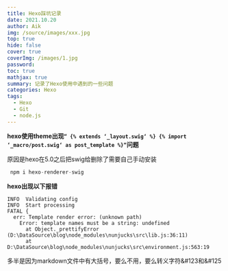 ```yaml
---
title: Hexo踩坑记录
date: 2021.10.20
author: Aik
img: /source/images/xxx.jpg
top: true
hide: false
cover: true
coverImg: /images/1.jpg
password: 
toc: true
mathjax: true
summary: 记录了Hexo使用中遇到的一些问题
categories: Hexo
tags:
  - Hexo
  - Git
  - node.js
---
```


**hexo使用theme出现``“ {% extends ‘_layout.swig‘ %} {% import ‘_macro/post.swig‘ as post_template %}“``问题**

原因是hexo在5.0之后把swig给删除了需要自己手动安装

```java
 npm i hexo-renderer-swig
```

**hexo出现以下报错**

```
INFO  Validating config
INFO  Start processing
FATAL {
  err: Template render error: (unknown path)
    Error: template names must be a string: undefined
      at Object._prettifyError (D:\DataSource\blog\node_modules\nunjucks\src\lib.js:36:11)
      at D:\DataSource\blog\node_modules\nunjucks\src\environment.js:563:19

```

多半是因为markdown文件中有大括号，要么不用，要么转义字符&#123和&#125